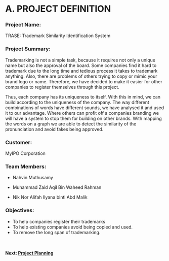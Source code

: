 # A. PROJECT DEFINITION
### **Project Name:**
TRASE: Trademark Similarity Identification System


### **Project Summary:**
Trademarking is not a simple task, because it requires not only a unique name but also the approval of the board. Some companies find it hard to trademark due to the long time and tedious process it takes to trademark anything. Also, there are problems of others trying to copy or mimic your brand logo or name. Therefore, we have decided to make it easier for other companies to register themselves through this project.

Thus, each company has its uniqueness to itself. With this in mind, we can build according to the uniqueness of the company. The way different combinations of words have different sounds, we have analysed it and used it to our advantage. Where others can profit off a companies branding we will have a system to stop them for building on  other brands. With mapping the words on a graph we are able to detect the similarity of the pronunciation and avoid fakes being approved.


### **Customer:**
MyIPO Corporation


### **Team Members:**
- Nahvin Muthusamy

- Muhammad Zaid Aqil Bin Waheed Rahman

- Nik Nor Alifah Ilyana binti Abd Malik


### **Objectives:**
- To help companies register their trademarks
- To help existing companies avoid being copied and used.
- To remove the long span of trademarking.

<br><br>
**Next: [Project Planning](https://github.com/Nahvin00/TRASE-Trademark-Similarity-Identification/blob/main/PMP/B_PROJECT_PLANNING.md)**
